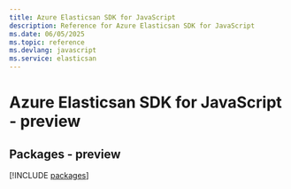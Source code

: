 ```yaml
---
title: Azure Elasticsan SDK for JavaScript
description: Reference for Azure Elasticsan SDK for JavaScript
ms.date: 06/05/2025
ms.topic: reference
ms.devlang: javascript
ms.service: elasticsan
---
```

# Azure Elasticsan SDK for JavaScript - preview
## Packages - preview
[!INCLUDE [packages](elasticsan-index.md)]